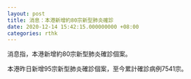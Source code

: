 ```yaml
---
layout: post
title: 消息：本港新增約80宗新型肺炎確診
date: 2020-12-14 15:42:15.000000000 +08:00
categories: rthk
---
```


消息指，本港新增約80宗新型肺炎確診個案。

本港昨日新增95宗新型肺炎確診個案，至今累計確診病例7541宗。
